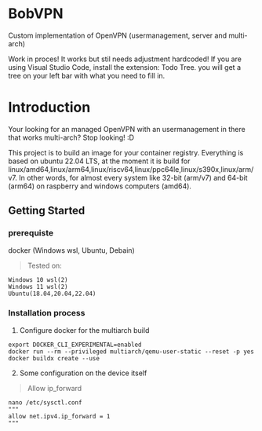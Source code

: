 # BobVPN
Custom implementation of OpenVPN (usermanagement, server and multi-arch)

Work in proces! It works but stil needs adjustment hardcoded!
If you are using Visual Studio Code, install the extension: Todo Tree. you will get a tree on your left bar with what you need to fill in.

# Introduction
Your looking for an managed OpenVPN with an usermanagement in there that works multi-arch? Stop looking! :D

This project is to build an image for your container registry. Everything is based on ubuntu 22.04 LTS, at the moment it is build for linux/amd64,linux/arm64,linux/riscv64,linux/ppc64le,linux/s390x,linux/arm/v7. In other words, for almost every system like 32-bit (arm/v7) and 64-bit (arm64) on raspberry and windows computers (amd64).

## Getting Started
### prerequiste
docker (Windows wsl, Ubuntu, Debain)
>  Tested on:
```
Windows 10 wsl(2)
Windows 11 wsl(2)
Ubuntu(18.04,20.04,22.04)
```

### Installation process
1. Configure docker for the multiarch build
```
export DOCKER_CLI_EXPERIMENTAL=enabled
docker run --rm --privileged multiarch/qemu-user-static --reset -p yes
docker buildx create --use
```
2. Some configuration on the device itself
> Allow ip_forward
```
nano /etc/sysctl.conf
"""
allow net.ipv4.ip_forward = 1
"""
```